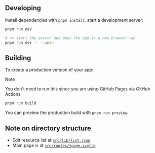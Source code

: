 ## Developing

Install dependencies with `pnpm install`, start a development server:

```bash
pnpm run dev

# or start the server and open the app in a new browser tab
pnpm run dev -- --open
```

## Building

To create a production version of your app:

>[!NOTE]
> You don't need to run this since you are using GitHub Pages via GitHub Actions

```bash
pnpm run build
```

You can preview the production build with `pnpm run preview`.

## Note on directory structure
- Edit resource list at [`src/lib/list.json`](src/lib/list.json)
- Main page is at [`src/routes/+page.svelte`](src/routes/+page.svelte)